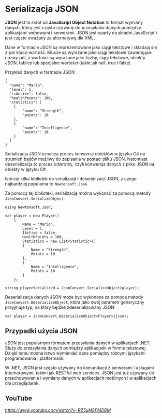 # Serializacja JSON

**JSON** jest to skrót od **JavaScript Object Notation** to format wymiany danych, który jest często używany do przesyłania danych pomiędzy aplikacjami webowymi i serwerami. JSON jest oparty na składni JavaScript i jest często uważany za alternatywę dla XML.

Dane w formacie JSON są reprezentowane jako ciągi tekstowe i składają się z par klucz-wartość. Klucze są wyrażane jako ciągi tekstowe zawierające nazwy pól, a wartości są wyrażane jako liczby, ciągi tekstowe, obiekty JSON, tablicy lub specjalne wartości (takie jak null, true i false).

Przykład danych w formacie JSON:

```
{
  "name": "Mario",
  "level": 1,
  "isActive": false,
  "healthPoints": 100,
  "statistics": [
    {
        "name": "Strength",
        "points": 10
    },
    {
        "name": "Intelligence",
        "points": 10
    }
  ]
}

```

Serializacja JSON oznacza proces konwersji obiektów w języku C# na strumień bajtów możliwy do zapisania w postaci pliku JSON. Natomiast deserializacja to proces odwrotny, czyli konwersja danych z pliku JSON na obiekty w języku C#. 

Istnieje kilka bibliotek do serializacji i deserializacji JSON, z czego najbardziej popularna to `Newtonsoft.Json`.

Za pomocą tej biblioteki, serializację można wykonać za pomocą metody `JsonConvert.SerializeObject`:

```
using Newtonsoft.Json;

var player = new Player()
    {
        Name = "Mario",
        Level = 1,
        IActive = false,
        HealthPoints = 100,
        Statistics = new List<Statistic>()
        {
            Name = "Strength",
            Points = 10
        },
        {
            Name = "Intelligence",
            Points = 10
        }
    };

string playerSerialized = JsonConvert.SerializeObject(player);
```

Deserializacja danych JSON może być wykonana za pomocą metody `JsonConvert.DeserializeObject`, która jako swój parametr generyczny przyjmuje typ, na który będzie zdeserializowany JSON:

```
var player = JsonConvert.DeserializeObject<Player>(json);
```


## Przypadki użycia JSON

JSON jest popularnym formatem przesyłania danych w aplikacjach .NET. Służy do przesyłania danych pomiędzy aplikacjami w formie tekstowej. Dzięki temu można łatwo wymieniać dane pomiędzy różnymi językami programowania i platformami.

W .NET, JSON jest często używany do komunikacji z serwerami i usługami internetowymi, takimi jak RESTful web services. JSON jest też używany do przechowywania i wymiany danych w aplikacjach mobilnych i w aplikacjach dla przeglądarek.

## YouTube

*https://www.youtube.com/watch?v=RZ5uMSFMDBM*